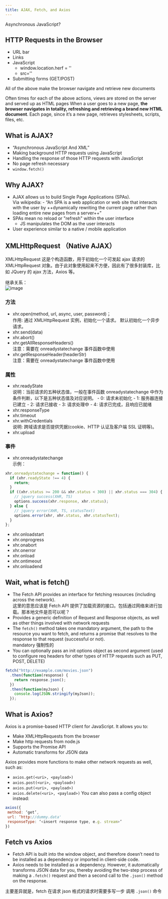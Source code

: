 ```yaml
---
title: AJAX, Fetch, and Axios
---
```


Asynchronous JavaScript?

## HTTP Requests in the Browser

- URL bar
- Links
- JavaScript
  - window.location.herf = ''
  - src=''
- Submitting forms (GET/POST)

All of the above make the browser navigate and retrieve new documents

Often times for each of the above actions, views are stored on the server and served up as HTML pages When a user goes to a new page, **the browser navigates in totality, refreshing and retrieving a brand new HTML document**. Each page, since it’s a new page, retrieves stylesheets, scripts, files, etc.

## What is AJAX?

- “Asynchronous JavaScript And XML”
- Making background HTTP requests using JavaScript
- Handling the response of those HTTP requests with JavaScript
- No page refresh necessary
- `window.fetch()`

## Why AJAX?

- AJAX allows us to build Single Page Applications (SPAs).  
  Via wikipedia: - “An SPA is a web application or web site that interacts
  with the user by ++dynamically rewriting the current page
  rather than loading entire new pages from a server++”
- SPAs mean no reload or "refresh" within the user interface
  - JS manipulates the DOM as the user interacts
- User experience similar to a native / mobile application

## XMLHttpRequest （Native AJAX）

XMLHttpRequest 这是个构造函数，用于初始化一个可发起 ajax 请求的 XMLHttpRequest 对象。由于此对象使用起来不方便，因此有了很多封装库，比如 JQuery 的 ajax 方法，Axios 等。

继承关系：  
![image](https://user-gold-cdn.xitu.io/2020/4/17/17187af489b143fd?w=1273&h=228&f=png&s=13193)

### 方法

- xhr.open(method, url, async, user, password)；  
  作用: 通过 XMLHttpRequest 实例，初始化一个请求。 默认初始化一个异步请求。
- xhr.send(data)
- xhr.abort()
- xhr.getAllResponseHeaders()  
  注意：需要在 onreadystatechange 事件函数中使用
- xhr.getResponseHeader(headerStr)  
  注意：需要在 onreadystatechange 事件函数中使用

### 属性

- xhr.readyState  
  说明：当前请求的五种状态值，一般在事件函数 onreadystatechange 中作为条件判断，以下是五种状态值及对应说明。 - 0: 请求未初始化 - 1: 服务器连接已建立 - 2: 请求已接收 - 3: 请求处理中 - 4: 请求已完成，且响应已就绪
- xhr.responseType
- xhr.timeout
- xhr.withCredentials  
  说明: 跨域请求是否提供凭据(cookie、HTTP 认证及客户端 SSL 证明等)。
- xhr.upload

### 事件

- xhr.onreadystatechange  
  示例：

```js
xhr.onreadystatechange = function() {
  if (xhr.readyState !== 4) {
    return;
  }
  if ((xhr.status >= 200 && xhr.status < 300) || xhr.status === 304) {
    // jquery success(XHR, TS)
    options.success(xhr.response, xhr.status);
  } else {
    // jquery error(XHR, TS, statusText)
    options.error(xhr, xhr.status, xhr.statusText);
  }
};
```

- xhr.onloadstart
- xhr.onprogress
- xhr.onabort
- xhr.onerror
- xhr.onload
- xhr.ontimeout
- xhr.onloadend

## Wait, what is fetch()

- The Fetch API provides an interface for fetching resources
  (including across the network).  
  这里的意思应该是 Fetch API 提供了加载资源的接口。包括通过网络来进行加载。那本地文件是否可以呢？
- Provides a generic definition of Request and Response objects, as well as other things involved with network requests
- The `fetch()` method takes one mandatory argument, the path to the resource you want to fetch, and returns a promise that resolves to the response to that request (successful or not).  
  mandatory 强制性的
- You can optionally pass an init options object as second argument (used to configure req headers for other types of HTTP requests such as PUT, POST, DELETE)

```js
fetch("http://example.com/movies.json")
  .then(function(response) {
    return response.json();
  })
  .then(function(myJson) {
    console.log(JSON.stringify(myJson));
  });
```

## What is Axios?

Axios is a promise-based HTTP client for JavaScript. It allows you to:

- Make XMLHttpRequests from the browser
- Make http requests from node.js
- Supports the Promise API
- Automatic transforms for JSON data

Axios provides more functions to make other network requests as well, such as:

- `axios.get(<uri>, <payload>)`
- `axios.post(<uri>, <payload>)`
- `axios.put(<uri>, <payload>)`
- `axios.delete(<uri>, <payload>)`
  You can also pass a config object instead:

```js
axios({
 method: ‘get’,
 url: ‘http://dummy.data'
 responseType: ‘<insert response type, e.g. stream>’
})
```

## Fetch vs Axios

- Fetch API is built into the window object, and therefore doesn’t need to be installed as a dependency or imported in client-side code.
- Axios needs to be installed as a dependency. However, it automatically transforms JSON data for you, thereby avoiding the two-step process of making a `.fetch()` request and then a second call to the `.json()` method on the response.

主要差异就是，fetch 在请求 json 格式的请求时需要多写一步 调用 `.json()` 命令
